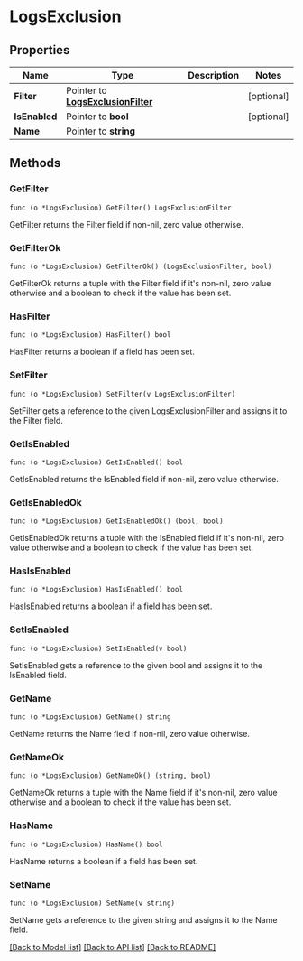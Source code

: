 # LogsExclusion

## Properties

Name | Type | Description | Notes
------------ | ------------- | ------------- | -------------
**Filter** | Pointer to [**LogsExclusionFilter**](LogsExclusionFilter.md) |  | [optional] 
**IsEnabled** | Pointer to **bool** |  | [optional] 
**Name** | Pointer to **string** |  | 

## Methods

### GetFilter

`func (o *LogsExclusion) GetFilter() LogsExclusionFilter`

GetFilter returns the Filter field if non-nil, zero value otherwise.

### GetFilterOk

`func (o *LogsExclusion) GetFilterOk() (LogsExclusionFilter, bool)`

GetFilterOk returns a tuple with the Filter field if it's non-nil, zero value otherwise
and a boolean to check if the value has been set.

### HasFilter

`func (o *LogsExclusion) HasFilter() bool`

HasFilter returns a boolean if a field has been set.

### SetFilter

`func (o *LogsExclusion) SetFilter(v LogsExclusionFilter)`

SetFilter gets a reference to the given LogsExclusionFilter and assigns it to the Filter field.

### GetIsEnabled

`func (o *LogsExclusion) GetIsEnabled() bool`

GetIsEnabled returns the IsEnabled field if non-nil, zero value otherwise.

### GetIsEnabledOk

`func (o *LogsExclusion) GetIsEnabledOk() (bool, bool)`

GetIsEnabledOk returns a tuple with the IsEnabled field if it's non-nil, zero value otherwise
and a boolean to check if the value has been set.

### HasIsEnabled

`func (o *LogsExclusion) HasIsEnabled() bool`

HasIsEnabled returns a boolean if a field has been set.

### SetIsEnabled

`func (o *LogsExclusion) SetIsEnabled(v bool)`

SetIsEnabled gets a reference to the given bool and assigns it to the IsEnabled field.

### GetName

`func (o *LogsExclusion) GetName() string`

GetName returns the Name field if non-nil, zero value otherwise.

### GetNameOk

`func (o *LogsExclusion) GetNameOk() (string, bool)`

GetNameOk returns a tuple with the Name field if it's non-nil, zero value otherwise
and a boolean to check if the value has been set.

### HasName

`func (o *LogsExclusion) HasName() bool`

HasName returns a boolean if a field has been set.

### SetName

`func (o *LogsExclusion) SetName(v string)`

SetName gets a reference to the given string and assigns it to the Name field.


[[Back to Model list]](../README.md#documentation-for-models) [[Back to API list]](../README.md#documentation-for-api-endpoints) [[Back to README]](../README.md)


